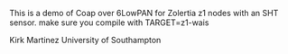This is a demo of Coap over 6LowPAN for Zolertia z1 nodes with an SHT sensor.
make sure you compile with TARGET=z1-wais

Kirk Martinez
University of Southampton
